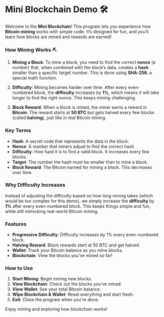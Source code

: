 # Mini Blockchain Demo 🛠️

Welcome to the **Mini Blockchain**! This program lets you experience how **Bitcoin mining** works with simple code. It’s designed for fun, and you’ll learn how blocks are mined and rewards are earned!

### How Mining Works ⛏️

1. **Mining a Block**: To mine a block, you need to find the correct **nonce** (a number) that, when combined with the block’s data, creates a **hash** smaller than a specific target number. This is done using **SHA-256**, a special math function.
   
2. **Difficulty**: Mining becomes harder over time. After every even-numbered block, the **difficulty** increases by **1%**, which means it will take longer to find the right nonce. This keeps mining challenging.

3. **Block Reward**: When a block is mined, the miner earns a reward in **Bitcoin**. The reward starts at **50 BTC** but gets halved every few blocks (called **halving**), just like in real Bitcoin mining.

### Key Terms

- **Hash**: A secret code that represents the data in the block.
- **Nonce**: A number that miners adjust to find the correct hash.
- **Difficulty**: How hard it is to find a valid block. It increases every few blocks.
- **Target**: The number the hash must be smaller than to mine a block.
- **Block Reward**: The Bitcoin earned for mining a block. This decreases over time.

### Why Difficulty Increases

Instead of adjusting the difficulty based on how long mining takes (which would be too complex for this demo), we simply increase the **difficulty** by **1%** after every even-numbered block. This keeps things simple and fun, while still mimicking real-world Bitcoin mining.

### Features

- **Progressive Difficulty**: Difficulty increases by 1% every even-numbered block.
- **Halving Reward**: Block rewards start at 50 BTC and get halved.
- **Wallet**: Track your Bitcoin balance as you mine blocks.
- **Blockchain**: View the blocks you’ve mined so far!

### How to Use

1. **Start Mining**: Begin mining new blocks.
2. **View Blockchain**: Check out the blocks you’ve mined.
3. **View Wallet**: See your total Bitcoin balance.
4. **Wipe Blockchain & Wallet**: Reset everything and start fresh.
5. **Exit**: Close the program when you're done.

Enjoy mining and exploring how blockchain works!
